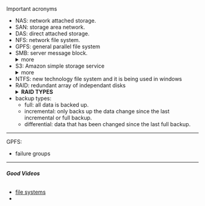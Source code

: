 Important acronyms 
- NAS: network attached storage.
- SAN: storage area network.
- DAS: direct attached storage. 
- NFS: network file system.
- GPFS: general parallel file system
- SMB: server message block. <details><summary>more</summary>is a client-server interaction protocol where clients request a file, and the server provides it to the client. It is now a  Windows-based network that gives users to create, modify and delete the shared files, folders, printers within the network.</details>
- S3: Amazon simple storage service <details><summary>more</summary>i(is an object storage service offering industry-leading scalability, data availability, security, and performance.</details>
- NTFS: new technology file system and it is being used in windows 
- RAID: redundant array of independant disks
       <details><summary>**RAID TYPES**</summary>
    - RAID 0: striping just spread into two seperate disks
    - RAID 1: mirroring & duplicating data into 2 disks
    - RAID 5: striping with parity (3 or more disks) if we have 4 disks you can only use 3 disks and 1 will be for parity only.can handle single disk failure.r
    - RAID 6: parity is spread twice in all disks. should be able to handle double disks failure.
    - RAID 10 (0+1): 0 for striping data and 1 for duplicating it (only 50% of actual storage).
    - more is [here](https://www.youtube.com/watch?v=U-OCdTeZLac) and [here](https://www.youtube.com/watch?v=UuUgfCvt9-Q).
    - 5 vs 6: both have the same read speed however the write speed is lower in RAID 6 since it has to write 2 parities across all the disks.</details>
    - backup types:
      - full: all data is backed up.
      - incremental: only backs up the data change since the last incremental or full backup.
      - differential: data that has been changed since the last full backup.
---
GPFS:
- failure groups



---
###### **Good Videos**
   - [file systems](https://www.youtube.com/watch?v=KN8YgJnShPM)
   -
